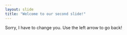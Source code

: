 ```yaml
---
layout: slide
title: "Welcome to our second slide!"
---
```

Sorry, I have to change you.
Use the left arrow to go back!
